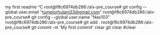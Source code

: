 my first readme
^C
root@f8c6974db286:/alx-pre_course# git config --global user.email "tumelorhulani33@gmail.com"
root@f8c6974db286:/alx-pre_course# git config --global user.name "Nas103"
root@f8c6974db286:/alx-pre_course# git add .
root@f8c6974db286:/alx-pre_course# git commt -m 'My first commit'
clear
git clear
#clear
